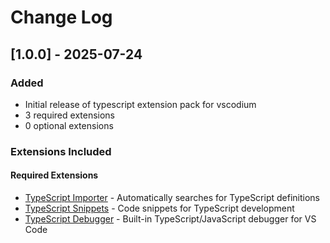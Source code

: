 # Change Log

## [1.0.0] - 2025-07-24

### Added
- Initial release of typescript extension pack for vscodium
- 3 required extensions
- 0 optional extensions

### Extensions Included

#### Required Extensions
- [TypeScript Importer](https://open-vsx.org/extension/ms-vscode/vscode-typescript-next) - Automatically searches for TypeScript definitions
- [TypeScript Snippets](https://open-vsx.org/extension/ms-vscode/vscode-typescript-next) - Code snippets for TypeScript development
- [TypeScript Debugger](https://open-vsx.org/extension/ms-vscode/js-debug) - Built-in TypeScript/JavaScript debugger for VS Code

